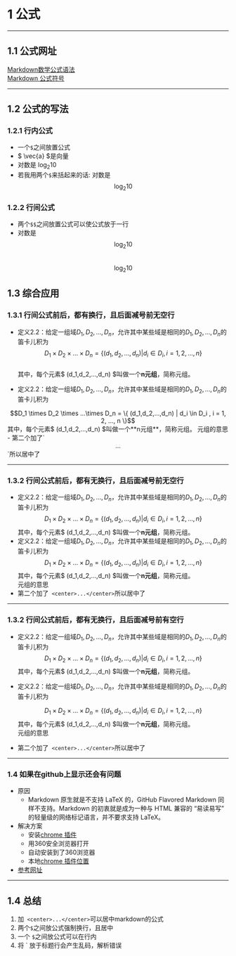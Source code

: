 # 1 公式  
---
## 1.1 公式网址  
[Markdown数学公式语法](https://www.jianshu.com/p/e74eb43960a1)     
[Markdown 公式符号](https://www.jianshu.com/p/6e5dff42a77e)    

---
## 1.2 公式的写法      
### 1.2.1 行内公式      
- 一个`$`之间放置公式      
- $ \vec{a} $是向量   
- 对数是 $\log_2 10$  
- 若我用两个`$`来括起来的话: 对数是  $$\log_2 10 $$  

### 1.2.2 行间公式  
- 两个`$$`之间放置公式可以使公式放于一行   
- 对数是  $$\log_2 10$$    
$$\log_2 10$$   

## 1.3 综合应用   
### 1.3.1 行间公式前后，都有换行，且后面减号前无空行       
- 定义2.2：给定一组域$D_1,D_2,...,D_n$，允许其中某些域是相同的$D_1,D_2,...,D_n$的笛卡儿积为   
	 $$D_1 \times D_2 \times ...\times D_n  = \{ (d_1,d_2,...,d_n) | d_i \in D_i , i = 1, 2, ..., n \}$$    
其中，每个元素$  (d_1,d_2,...,d_n)  $叫做一个**n元组**，简称元组。  

- 定义2.2：给定一组域$D_1,D_2,...,D_n$，允许其中某些域是相同的$D_1,D_2,...,D_n$的笛卡儿积为   
 <center>$$D_1 \times D_2 \times ...\times D_n  = \{ (d_1,d_2,...,d_n) | d_i \in D_i , i = 1, 2, ..., n \}$$ </center>       
其中，每个元素$  (d_1,d_2,...,d_n)  $叫做一个**n元组**，简称元组。  
元组的意思    
- 第二个加了` <center>...</center>`所以居中了   


---  
### 1.3.2 行间公式前后，都有无换行，且后面减号前无空行      
- 定义2.2：给定一组域$D_1,D_2,...,D_n$，允许其中某些域是相同的$D_1,D_2,...,D_n$的笛卡儿积为$$D_1 \times D_2 \times ...\times D_n  = \{ (d_1,d_2,...,d_n) | d_i \in D_i , i = 1, 2, ..., n \}$$ 
其中，每个元素$  (d_1,d_2,...,d_n)  $叫做一个**n元组**，简称元组。  
- 定义2.2：给定一组域$D_1,D_2,...,D_n$，允许其中某些域是相同的$D_1,D_2,...,D_n$的笛卡儿积为 <center>$$D_1 \times D_2 \times ...\times D_n  = \{ (d_1,d_2,...,d_n) | d_i \in D_i , i = 1, 2, ..., n \}$$ </center> 其中，每个元素$  (d_1,d_2,...,d_n)  $叫做一个**n元组**，简称元组。  
元组的意思    
- 第二个加了` <center>...</center>`所以居中了   

---
### 1.3.2 行间公式前后，都有无换行，且后面减号前有空行         
- 定义2.2：给定一组域$D_1,D_2,...,D_n$，允许其中某些域是相同的$D_1,D_2,...,D_n$的笛卡儿积为$$D_1 \times D_2 \times ...\times D_n  = \{ (d_1,d_2,...,d_n) | d_i \in D_i , i = 1, 2, ..., n \}$$ 
其中，每个元素$  (d_1,d_2,...,d_n)  $叫做一个**n元组**，简称元组。  

- 定义2.2：给定一组域$D_1,D_2,...,D_n$，允许其中某些域是相同的$D_1,D_2,...,D_n$的笛卡儿积为 <center>$$D_1 \times D_2 \times ...\times D_n  = \{ (d_1,d_2,...,d_n) | d_i \in D_i , i = 1, 2, ..., n \}$$ </center> 其中，每个元素$  (d_1,d_2,...,d_n)  $叫做一个**n元组**，简称元组。  
元组的意思    

- 第二个加了` <center>...</center>`所以居中了   

---
### 1.4 如果在github上显示还会有问题   
- 原因   
	- Markdown 原生就是不支持 LaTeX 的，GitHub Flavored Markdown 同样不支持。Markdown 的初衷就是成为一种与 HTML 兼容的 “易读易写” 的轻量级的网络标记语言，并不要求支持 LaTeX。  
- 解决方案   
	- 安装[chrome 插件](https://www.crx4chrome.com/crx/119782/)     
	- 用360安全浏览器打开  
	- 自动安装到了360浏览器    
	- 本地[chrome 插件位置](./others/ioemnmodlmafdkllaclgeombjnmnbima-0.2.3-Crx4Chrome.com.crx)    
- [参考网址](https://tding.top/archives/22f997b6.html)     

---  
## 1.4  总结  
1. 加` <center>...</center>`可以居中markdown的公式   
2. 两个`$`之间放公式强制换行，且居中   
3. 一个 `$`之间放公式可以在行内     
4. 将  \` 放于标题行会产生乱码，解析错误     


